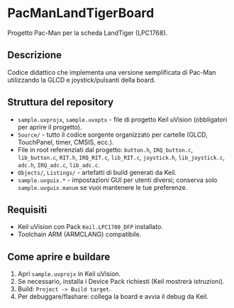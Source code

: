 # PacManLandTigerBoard

Progetto Pac-Man per la scheda LandTiger (LPC1768).

## Descrizione
Codice didattico che implementa una versione semplificata di Pac-Man utilizzando la GLCD e joystick/pulsanti della board.

## Struttura del repository
- `sample.uvprojx`, `sample.uvoptx` - file di progetto Keil uVision (obbligatori per aprire il progetto).
- `Source/` - tutto il codice sorgente organizzato per cartelle (GLCD, TouchPanel, timer, CMSIS, ecc.).
- File in root referenziati dal progetto: `button.h`, `IRQ_button.c`, `lib_button.c`, `RIT.h`, `IRQ_RIT.c`, `lib_RIT.c`, `joystick.h`, `lib_joystick.c`, `adc.h`, `IRQ_adc.c`, `lib_adc.c`.
- `Objects/`, `Listings/` - artefatti di build generati da Keil.
- `sample.uvguix.*` - impostazioni GUI per utenti diversi; conserva solo `sample.uvguix.manum` se vuoi mantenere le tue preferenze.

## Requisiti
- Keil uVision con Pack `Keil.LPC1700_DFP` installato.
- Toolchain ARM (ARMCLANG) compatibile.

## Come aprire e buildare
1. Apri `sample.uvprojx` in Keil uVision.
2. Se necessario, installa i Device Pack richiesti (Keil mostrerà istruzioni).
3. Build: `Project -> Build target`.
4. Per debuggare/flashare: collega la board e avvia il debug da Keil.